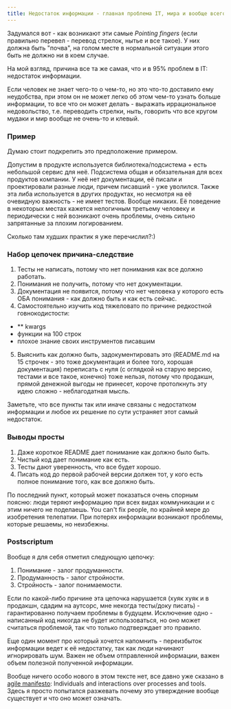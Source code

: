 ```yaml
---
title: Недостаток информации - главная проблема IT, мира и вообще всего.
---
```


Задумался вот - как возникают эти самые _Pointing fingers_ (если правильно перевел - перевод стрелок, нытье и все такое). У них должна быть "почва", на голом месте в нормальной ситуации этого быть не должно ни в коем случае.

На мой взгляд, причина все та же самая, что и в 95% проблем в IT: недостаток информации.

Если человек не знает чего-то о чем-то, но это что-то доставило ему неудобства, при этом он не может легко об этом чем-то узнать больше информации, то все что он может делать - выражать иррациональное недовольство, т.е. переводить стрелки, ныть, говорить что все кругом мудаки и мир вообще не очень-то и клевый.

### Пример

Думаю стоит подкрепить это предположение примером.

Допустим в продукте используется библиотека/подсистема + есть небольшой сервис для неё. 
Подсистема общая и обязательная для всех продуктов компании. У неё нет документации, её писали и проектировали разные люди, причем писавший - уже уволился. Также эта либа используется в других продуктах, но несмотря на её очевидную важность - не имеет тестов. Вообще никаких. Её поведение в некоторых местах кажется нелогичным третьему человеку и периодически с ней возникают очень проблемы, очень сильно запрятанные за плохим логированием.

Сколько там худших практик я уже перечислил?:)

### Набор цепочек причина-следствие

1. Тесты не написать, потому что нет понимания как все должно работать.
2. Понимания не получить, потому что нет документации.
3. Документация не появится, потому что нет человека у которого есть ОБА понимания - как должно быть и как есть сейчас.
4. Самостоятельно изучить код тяжеловато по причине редкостной говнокодистости:
- ** kwargs
- функции на 100 строк
- плохое знание своих инструментов писавшим
5. Выяснить как должно быть, задокументировать это (README.md на 15 строчек - это тоже документация и более того, хорошая документация) переписать с нуля (с оглядкой на старую версию, тестами и все такое, конечно) тоже нельзя, потому что продакшн, прямой денежной выгоды не принесет, короче протолкнуть эту идею сложно - неблагодатная мысль.

Заметьте, что все пункты так или иначе связаны с недостатком информации и любое их решение по сути устраняет этот самый недостаток.

### Выводы просты

1. Даже короткое README дает понимание как должно было быть.
2. Чистый код дает понимание как есть.
3. Тесты дают уверенность, что все будет хорошо.
4. Писать код до первой рабочей версии должен тот, у кого есть полное понимание того, как все должно быть. 

По последний пункт, который может показаться очень спорным поясню: люди теряют информацию при всех видах коммуникации и с этим ничего не поделаешь. You can't fix people, по крайней мере до изобретения телепатии. При потерях информации возникают проблемы, которые решаемы, но неизбежны.

### Postscriptum

Вообще я для себя отметил следующую цепочку:

1. Понимание - залог продуманности.
2. Продуманность - залог стройности.
3. Стройность - залог понимаемости.

Если по какой-либо причине эта цепочка нарушается (хуяк хуяк и в продакшн, сдадим на аутсорс, мне некогда тесты/доку писать) - гарантированно получаем проблемы в будущем. Исключение одно - написанный код никогда не будет использоваться, но оно может считаться проблемой, так что только подтверждает это правило.

Еще один момент про который хочется напомнить - переизбыток информации ведет к её недостатку, так как люди начинают игнорировать шум. Важен не объем отправленной информации, важен объем полезной полученной информации.

Вообще ничего особо нового в этом тексте нет, все давно уже сказано в [agile manifesto](http://agilemanifesto.org/iso/ru/manifesto.html): Individuals and interactions over processes and tools. Здесь я просто попытался разжевать почему это утверждение вообще существует и что оно может означать.
